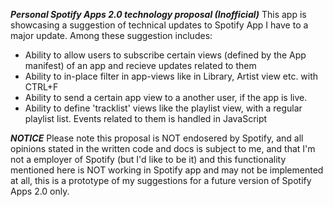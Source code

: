 ***Personal Spotify Apps 2.0 technology proposal (Inofficial)***
This app is showcasing a suggestion of technical updates to Spotify App I have to a major update. Among these suggestion includes:
 * Ability to allow users to subscribe certain views (defined by the App manifest) of an app and recieve updates related to them
 * Ability to in-place filter in app-views like in Library, Artist view etc. with CTRL+F
 * Ability to send a certain app view to a another user, if the app is live.
 * Ability to define 'tracklist' views like the playlist view, with a regular playlist list. Events related to them is handled in JavaScript

***NOTICE***
Please note this proposal is NOT endosered by Spotify, and all opinions stated in the written code and docs is subject to me, and that I'm not a employer of Spotify (but I'd like to be it)
 and this functionality mentioned here is NOT working in Spotify app and may not be implemented at all, this is a prototype of my suggestions for a future version of Spotify Apps 2.0 only.
 
